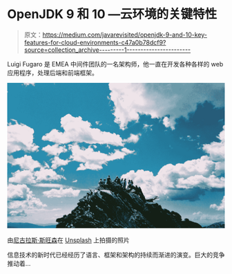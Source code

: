 # OpenJDK 9 和 10 —云环境的关键特性

> 原文：<https://medium.com/javarevisited/openjdk-9-and-10-key-features-for-cloud-environments-c47a0b78dcf9?source=collection_archive---------1----------------------->

Luigi Fugaro 是 EMEA 中间件团队的一名架构师，他一直在开发各种各样的 web 应用程序，处理后端和前端框架。

![](img/e8319cafa06aff234b6cec460d781824.png)

由[尼古拉斯·斯旺森](https://unsplash.com/@nicholasswanson?utm_source=medium&utm_medium=referral)在 [Unsplash](https://unsplash.com?utm_source=medium&utm_medium=referral) 上拍摄的照片

信息技术的新时代已经经历了语言、框架和架构的持续而渐进的演变。巨大的竞争推动着…